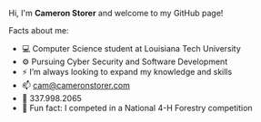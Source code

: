 Hi, I'm **Cameron Storer** and welcome to my GitHub page!

Facts about me:
- 💻 Computer Science student at Louisiana Tech University
- ⚙️ Pursuing Cyber Security and Software Development
- ⚡ I’m always looking to expand my knowledge and skills
- 📫 cam@cameronstorer.com
- 📱 337.998.2065
- 🌲 Fun fact: I competed in a National 4-H Forestry competition
